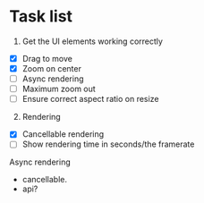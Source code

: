 

# Task list

1. Get the UI elements working correctly
  - [x] Drag to move
  - [x] Zoom on center
  - [ ] Async rendering
  - [ ] Maximum zoom out
  - [ ] Ensure correct aspect ratio on resize
2. Rendering
  - [x] Cancellable rendering
  - [ ] Show rendering time in seconds/the framerate

Async rendering
- cancellable.
- api?